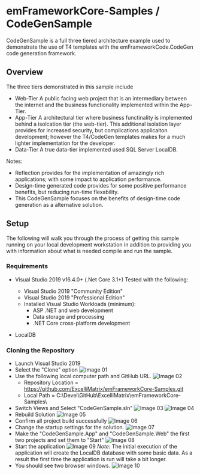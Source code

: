 # emFrameworkCore-Samples / CodeGenSample
CodeGenSample is a full three tiered architecture example used to demonstrate the use of T4 templates with the emFrameworkCode.CodeGen code generation framework.

## Overview
The three tiers demonstrated in this sample include
- Web-Tier
  A public facing web project that is an intermediary between the internet and the business functionality implemented within the App-Tier.
- App-Tier
  A architectural tier where business functinality is implemented behind a isolcation tier (the web-tier). This additional isolation layer provides for increased security, but complications applicaiton development; however the T4/CodeGen templates makes for a much lighter implementation for the developer.
- Data-Tier
  A true data-tier implemented used SQL Server LocalDB.

Notes:
- Reflection provides for the implementation of amazingly rich applications; with some impact to application performance.
- Design-time generated code provides for some positive performance benefits, but reducing run-time flexability.
- This CodeGenSample focuses on the benefits of design-time code generation as a alternative solution.

## Setup
The following will walk you through the process of getting this sample running on your local development workstation in addition to providing you with information about what is needed compile and run the sample.

### Requirements
- Visual Studio 2019 v16.4.0+ (.Net Core 3.1+)
  Tested with the following:
    - Visual Studio 2019 "Community Edition"
    - Visual Studio 2019 "Professional Edition"
  - Installed Visual Studio Workloads (minimum):
    - ASP .NET and web development
    - Data storage and processing
    - .NET Core cross-platform development

- LocalDB

### Cloning the Repository
- Launch Visual Studio 2019
- Select the "Clone" option
  ![Image 01](https://github.com/ExcelliMatrix/emFrameworkCore-Samples/blob/master/CodeGenSample/images/Setup-VS01.png)
- Use the following local computer path and GitHub URL.
  ![Image 02](https://github.com/ExcelliMatrix/emFrameworkCore-Samples/blob/master/CodeGenSample/images/Setup-VS02.png)
  - Repository Location = https://github.com/ExcelliMatrix/emFrameworkCore-Samples.git
  - Local Path = C:\Devel\GitHub\ExcelliMatrix\emFrameworkCore-Samples\
- Switch Views and Select "CodeGenSample.sln"
  ![Image 03](https://github.com/ExcelliMatrix/emFrameworkCore-Samples/blob/master/CodeGenSample/images/Setup-VS03.png)
  ![Image 04](https://github.com/ExcelliMatrix/emFrameworkCore-Samples/blob/master/CodeGenSample/images/Setup-VS04.png)
- Rebuild Solution
  ![Image 05](https://github.com/ExcelliMatrix/emFrameworkCore-Samples/blob/master/CodeGenSample/images/Setup-VS05.png)
- Confirm all project build successfully
  ![Image 06](https://github.com/ExcelliMatrix/emFrameworkCore-Samples/blob/master/CodeGenSample/images/Setup-VS06.png)
- Change the startup settings for the solution.
  ![Image 07](https://github.com/ExcelliMatrix/emFrameworkCore-Samples/blob/master/CodeGenSample/images/Setup-VS07.png)
- Make the "CodeGenSample.App" and "CodeGenSample.Web" the first two projects and set them to "Start"
  ![Image 08](https://github.com/ExcelliMatrix/emFrameworkCore-Samples/blob/master/CodeGenSample/images/Setup-VS08.png)
- Start the application
  ![Image 09](https://github.com/ExcelliMatrix/emFrameworkCore-Samples/blob/master/CodeGenSample/images/Setup-VS09.png)
  *Note:* The initial execution of the application will create the LocalDB database with some basic data. As a result the first time the application is run will take a bit longer.
- You should see two browser windows.
  ![Image 10](https://github.com/ExcelliMatrix/emFrameworkCore-Samples/blob/master/CodeGenSample/images/Setup-VS10.png)

